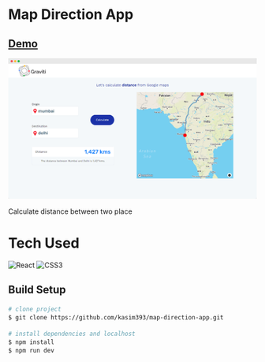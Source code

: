 # Map Direction App

## [Demo]()

<div align="center">
       <img src="https://raw.githubusercontent.com/kasim393/assets/main/map-direction/ss1.png">
</div>

Calculate distance between two place

# Tech Used

![React](https://img.shields.io/badge/react-%2320232a.svg?style=for-the-badge&logo=react&logoColor=%2361DAFB)
![CSS3](https://img.shields.io/badge/css3-%231572B6.svg?style=for-the-badge&logo=css3&logoColor=white)

## Build Setup

```bash
# clone project
$ git clone https://github.com/kasim393/map-direction-app.git

# install dependencies and localhost
$ npm install
$ npm run dev

```
